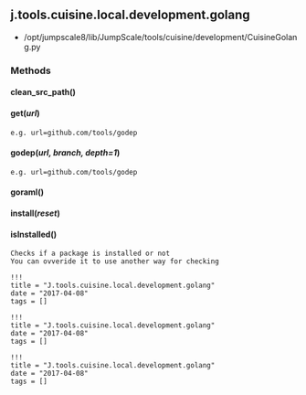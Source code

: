 <!-- toc -->
## j.tools.cuisine.local.development.golang

- /opt/jumpscale8/lib/JumpScale/tools/cuisine/development/CuisineGolang.py

### Methods

#### clean_src_path() 

#### get(*url*) 

```
e.g. url=github.com/tools/godep

```

#### godep(*url, branch, depth=1*) 

```
e.g. url=github.com/tools/godep

```

#### goraml() 

#### install(*reset*) 

#### isInstalled() 

```
Checks if a package is installed or not
You can ovveride it to use another way for checking

```


```
!!!
title = "J.tools.cuisine.local.development.golang"
date = "2017-04-08"
tags = []
```

```
!!!
title = "J.tools.cuisine.local.development.golang"
date = "2017-04-08"
tags = []
```

```
!!!
title = "J.tools.cuisine.local.development.golang"
date = "2017-04-08"
tags = []
```
